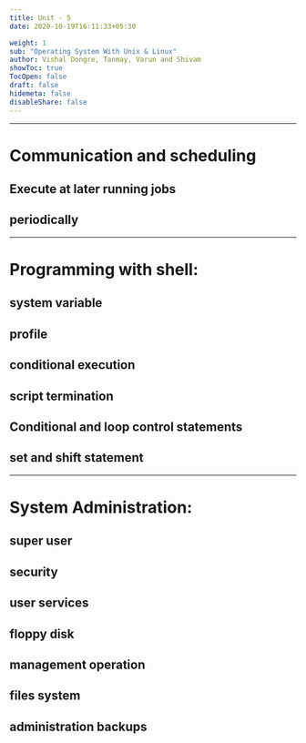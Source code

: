 ```yaml
---
title: Unit - 5
date: 2020-10-19T16:11:33+05:30

weight: 1
sub: "Operating System With Unix & Linux"
author: Vishal Dongre, Tanmay, Varun and Shivam
showToc: true
TocOpen: false
draft: false
hidemeta: false
disableShare: false
---
```


---

# Communication and scheduling

## Execute at later running jobs

## periodically

---

# Programming with shell:

## system variable

## profile

## conditional execution

## script termination

## Conditional and loop control statements

## set and shift statement

---

# System Administration:

## super user

## security

## user services

## floppy disk

## management operation

## files system

## administration backups
